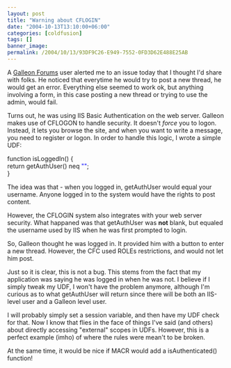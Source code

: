 ```yaml
---
layout: post
title: "Warning about CFLOGIN"
date: "2004-10-13T13:10:00+06:00"
categories: [coldfusion]
tags: []
banner_image: 
permalink: /2004/10/13/93DF9C26-E949-7552-0FD3D62E488E25AB
---
```


A <a href="/morpheus//forums">Galleon Forums</a> user alerted me to an issue today that I thought I'd share with folks. He noticed that everytime he would try to post a new thread, he would get an error. Everything else seemed to work ok, but anything involving a form, in this case posting a new thread or trying to use the admin, would fail.

Turns out, he was using IIS Basic Authentication on the web server. Galleon makes use of CFLOGON to handle security. It doesn't <i>force</i> you to logon. Instead, it lets you browse the site, and when you want to write a message, you need to register or logon. In order to handle this logic, I wrote a simple UDF:

<div class="code">function isLoggedIn() {<br>
  return getAuthUser() neq <FONT COLOR=BLUE>""</FONT>;<br>
}</div>

The idea was that - when you logged in, getAuthUser would equal your username. Anyone logged in to the system would have the rights to post content.

However, the CFLOGIN system also integrates with your web server security. What happaned was that getAuthUser was <b>not</b> blank, but equaled the username used by IIS when he was first prompted to login. 

So, Galleon thought he was logged in. It provided him with a button to enter a new thread. However, the CFC used ROLEs restrictions, and would not let him post. 

Just so it is clear, this is not a bug. This stems from the fact that my application was saying he was logged in when he was not. I believe if I simply tweak my UDF, I won't have the problem anymore, although I'm curious as to what getAuthUser will return since there will be both an IIS-level user and a Galleon level user. 

I will probably simply set a session variable, and then have my UDF check for that. Now I know that flies in the face of things I've said (and others) about directly accessing "external" scopes in UDFs. However, this is a perfect example (imho) of where the rules were mean't to be broken. 

At the same time, it would be nice if MACR would add a isAuthenticated() function!